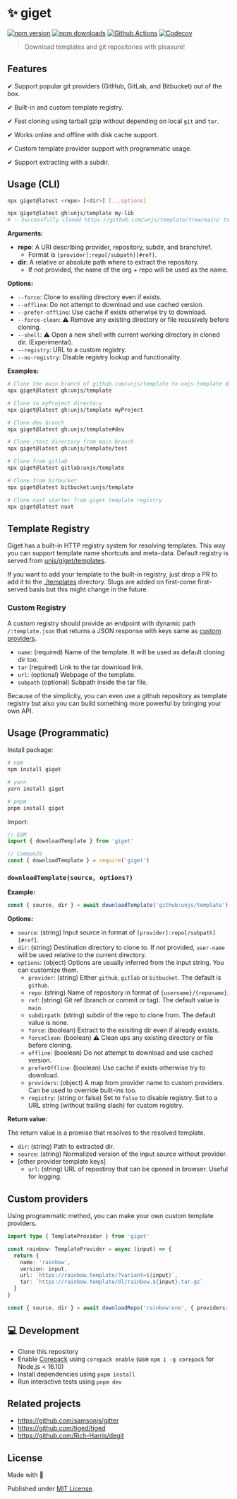 # ✨ giget

[![npm version][npm-version-src]][npm-version-href]
[![npm downloads][npm-downloads-src]][npm-downloads-href]
[![Github Actions][github-actions-src]][github-actions-href]
[![Codecov][codecov-src]][codecov-href]

> Download templates and git repositories with pleasure!

## Features

✔ Support popular git providers (GitHub, GitLab, and Bitbucket) out of the box.

✔ Built-in and custom template registry.

✔ Fast cloning using tarball gzip without depending on local `git` and `tar`.

✔ Works online and offline with disk cache support.

✔ Custom template provider support with programmatic usage.

✔ Support extracting with a subdir.

## Usage (CLI)

```bash
npx giget@latest <repo> [<dir>] [...options]
```

```bash
npx giget@latest gh:unjs/template my-lib
# ✨ Successfully cloned https://github.com/unjs/template/tree/main/ to my-lib
```

**Arguments:**

- **repo**: A URI describing provider, repository, subdir, and branch/ref.
  - Format is `[provider]:repo[/subpath][#ref]`.
- **dir**: A relative or absolute path where to extract the repository.
  - If not provided, the name of the org + repo will be used as the name.

**Options:**

- `--force`: Clone to exsiting directory even if exists.
- `--offline`: Do not attempt to download and use cached version.
- `--prefer-offline`: Use cache if exists otherwise try to download.
- `--force-clean`: ⚠️ Remove any existing directory or file recusively before cloning.
- `--shell`: ⚠️ Open a new shell with current working directory in cloned dir. (Experimental).
- `--registry`: URL to a custom registry.
- `--no-registry`: Disable registry lookup and functionality.

**Examples:**

```sh
# Clone the main branch of github.com/unjs/template to unjs-template directory
npx giget@latest gh:unjs/template

# Clone to myProject directory
npx giget@latest gh:unjs/template myProject

# Clone dev branch
npx giget@latest gh:unjs/template#dev

# Clone /test directory from main branch
npx giget@latest gh:unjs/template/test

# Clone from gitlab
npx giget@latest gitlab:unjs/template

# Clone from bitbucket
npx giget@latest bitbucket:unjs/template

# Clone nuxt starter from giget template registry
npx giget@latest nuxt
```

## Template Registry

Giget has a built-in HTTP registry system for resolving templates. This way you can support template name shortcuts and meta-data. Default registry is served from [unjs/giget/templates](./templates/).

If you want to add your template to the built-in registry, just drop a PR to add it to the [./templates](./templates) directory. Slugs are added on first-come first-served basis but this might change in the future.

### Custom Registry

A custom registry should provide an endpoint with dynamic path `/:template.json` that returns a JSON response with keys same as [custom providers](#custom-providers).

  - `name`: (required) Name of the template. It will be used as default cloning dir too.
  - `tar` (required) Link to the tar download link.
  - `url`: (optional) Webpage of the template.
  - `subpath` (optional) Subpath inside the tar file.

Because of the simplicity, you can even use a github repository as template registry but also you can build something more powerful by bringing your own API.

## Usage (Programmatic)

Install package:

```sh
# npm
npm install giget

# yarn
yarn install giget

# pnpm
pnpm install giget
```

Import:

```js
// ESM
import { downloadTemplate } from 'giget'

// CommonJS
const { downloadTemplate } = require('giget')
```

### `downloadTemplate(source, options?)`

**Example:**

```js
const { source, dir } = await downloadTemplate('github:unjs/template')
```

**Options:**

- `source`: (string) Input source in format of `[provider]:repo[/subpath][#ref]`.
- `dir`: (string) Destination directory to clone to. If not provided, `user-name` will be used relative to the current directory.
- `options`: (object) Options are usually inferred from the input string. You can customize them.
  - `provider`: (string) Either `github`, `gitlab` or `bitbucket`. The default is `github`.
  - `repo`: (string) Name of repository in format of `{username}/{reponame}`.
  - `ref`: (string) Git ref (branch or commit or tag). The default value is `main`.
  - `subdirpath`: (string) subdir of the repo to clone from. The default value is none.
  - `force`: (boolean) Extract to the exisiting dir even if already exsists.
  - `forceClean`: (boolean) ⚠️ Clean ups any existing directory or file before cloning.
  - `offline`: (boolean) Do not attempt to download and use cached version.
  - `preferOffline`: (boolean) Use cache if exists otherwise try to download.
  - `providers`: (object) A map from provider name to custom providers. Can be used to override built-ins too.
  - `registry`: (string or false) Set to `false` to disable registry. Set to a URL string (without trailing slash) for custom registry.

**Return value:**

The return value is a promise that resolves to the resolved template.

- `dir`: (string) Path to extracted dir.
- `source`: (string) Normalized version of the input source without provider.
- [other provider template keys]
  - `url`: (string) URL of repostiroy that can be opened in browser. Useful for logging.

## Custom providers

Using programmatic method, you can make your own custom template providers.

```ts
import type { TemplateProvider } from 'giget'

const rainbow: TemplateProvider = async (input) => {
  return {
    name: 'rainbow',
    version: input,
    url: `https://rainbow.template/?variant=${input}`,
    tar: `https://rainbow.template/dl/rainbow.${input}.tar.gz`
  }
}

const { source, dir } = await downloadRepo('rainbow:one', { providers: { rainbow } })
```


## 💻 Development

- Clone this repository
- Enable [Corepack](https://github.com/nodejs/corepack) using `corepack enable` (use `npm i -g corepack` for Node.js < 16.10)
- Install dependencies using `pnpm install`
- Run interactive tests using `pnpm dev`

## Related projects

- https://github.com/samsonjs/gitter
- https://github.com/tiged/tiged
- https://github.com/Rich-Harris/degit


## License

Made with 💛

Published under [MIT License](./LICENSE).

<!-- Badges -->
[npm-version-src]: https://img.shields.io/npm/v/giget?style=flat-square
[npm-version-href]: https://npmjs.com/package/giget

[npm-downloads-src]: https://img.shields.io/npm/dm/giget?style=flat-square
[npm-downloads-href]: https://npmjs.com/package/giget

[github-actions-src]: https://img.shields.io/github/workflow/status/unjs/giget/ci/main?style=flat-square
[github-actions-href]: https://github.com/unjs/giget/actions?query=workflow%3Aci

[codecov-src]: https://img.shields.io/codecov/c/gh/unjs/giget/main?style=flat-square
[codecov-href]: https://codecov.io/gh/unjs/giget
